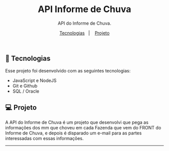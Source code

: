 <h1 align="center"> API Informe de Chuva </h1>

<p align="center">
API do Informe de Chuva. <br/>
</p>

<p align="center">
  <a href="#-tecnologias">Tecnologias</a>&nbsp;&nbsp;&nbsp;|&nbsp;&nbsp;&nbsp;
  <a href="#-projeto">Projeto</a>
</p>

<br>

<!-- <p align="center">
  <img alt="projeto Habits" src=".github/preview.jpg" width="100%">
</p> -->

## 🚀 Tecnologias

Esse projeto foi desenvolvido com as seguintes tecnologias:

- JavaScript e NodeJS
- Git e Github
- SQL / Oracle

## 💻 Projeto

A API do Informe de Chuva é um projeto que desenvolvi que pega as informações dos mm que choveu em cada Fazenda que vem do FRONT do Informe de Chuva, e depois é disparado um e-mail para as partes interessadas com essas informações.

---
